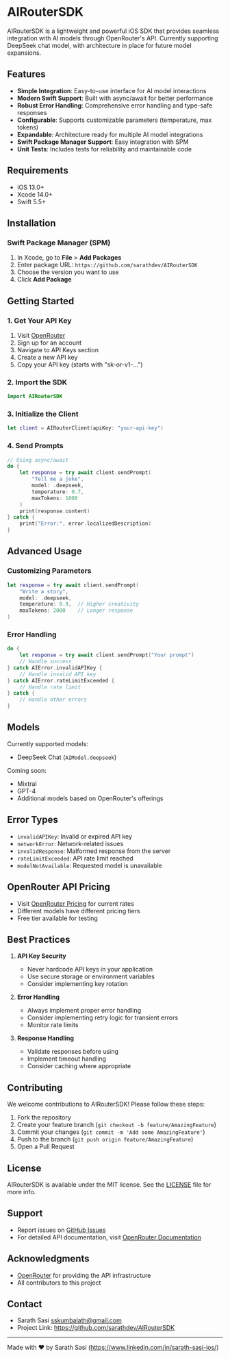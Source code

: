 # AIRouterSDK

AIRouterSDK is a lightweight and powerful iOS SDK that provides seamless integration with AI models through OpenRouter's API. Currently supporting DeepSeek chat model, with architecture in place for future model expansions.

## Features
- **Simple Integration**: Easy-to-use interface for AI model interactions
- **Modern Swift Support**: Built with async/await for better performance
- **Robust Error Handling**: Comprehensive error handling and type-safe responses
- **Configurable**: Supports customizable parameters (temperature, max tokens)
- **Expandable**: Architecture ready for multiple AI model integrations
- **Swift Package Manager Support**: Easy integration with SPM
- **Unit Tests**: Includes tests for reliability and maintainable code

## Requirements
- iOS 13.0+
- Xcode 14.0+
- Swift 5.5+

## Installation

### Swift Package Manager (SPM)
1. In Xcode, go to **File** > **Add Packages**
2. Enter package URL: `https://github.com/sarathdev/AIRouterSDK`
3. Choose the version you want to use
4. Click **Add Package**

## Getting Started

### 1. Get Your API Key
1. Visit [OpenRouter](https://openrouter.ai/)
2. Sign up for an account
3. Navigate to API Keys section
4. Create a new API key
5. Copy your API key (starts with "sk-or-v1-...")

### 2. Import the SDK
```swift
import AIRouterSDK
```

### 3. Initialize the Client
```swift
let client = AIRouterClient(apiKey: "your-api-key")
```

### 4. Send Prompts
```swift
// Using async/await
do {
    let response = try await client.sendPrompt(
        "Tell me a joke",
        model: .deepseek,
        temperature: 0.7,
        maxTokens: 1000
    )
    print(response.content)
} catch {
    print("Error:", error.localizedDescription)
}
```

## Advanced Usage

### Customizing Parameters
```swift
let response = try await client.sendPrompt(
    "Write a story",
    model: .deepseek,
    temperature: 0.9,  // Higher creativity
    maxTokens: 2000    // Longer response
)
```

### Error Handling
```swift
do {
    let response = try await client.sendPrompt("Your prompt")
    // Handle success
} catch AIError.invalidAPIKey {
    // Handle invalid API key
} catch AIError.rateLimitExceeded {
    // Handle rate limit
} catch {
    // Handle other errors
}
```

## Models
Currently supported models:
- DeepSeek Chat (`AIModel.deepseek`)

Coming soon:
- Mixtral
- GPT-4
- Additional models based on OpenRouter's offerings

## Error Types
- `invalidAPIKey`: Invalid or expired API key
- `networkError`: Network-related issues
- `invalidResponse`: Malformed response from the server
- `rateLimitExceeded`: API rate limit reached
- `modelNotAvailable`: Requested model is unavailable

## OpenRouter API Pricing
- Visit [OpenRouter Pricing](https://openrouter.ai/pricing) for current rates
- Different models have different pricing tiers
- Free tier available for testing

## Best Practices
1. **API Key Security**
   - Never hardcode API keys in your application
   - Use secure storage or environment variables
   - Consider implementing key rotation

2. **Error Handling**
   - Always implement proper error handling
   - Consider implementing retry logic for transient errors
   - Monitor rate limits

3. **Response Handling**
   - Validate responses before using
   - Implement timeout handling
   - Consider caching where appropriate

## Contributing
We welcome contributions to AIRouterSDK! Please follow these steps:

1. Fork the repository
2. Create your feature branch (`git checkout -b feature/AmazingFeature`)
3. Commit your changes (`git commit -m 'Add some AmazingFeature'`)
4. Push to the branch (`git push origin feature/AmazingFeature`)
5. Open a Pull Request

## License
AIRouterSDK is available under the MIT license. See the [LICENSE](LICENSE) file for more info.

## Support
- Report issues on [GitHub Issues](https://github.com/yourusername/AIRouterSDK/issues)
- For detailed API documentation, visit [OpenRouter Documentation](https://openrouter.ai/docs)

## Acknowledgments
- [OpenRouter](https://openrouter.ai/) for providing the API infrastructure
- All contributors to this project

## Contact
- Sarath Sasi sskumbalath@gmail.com
- Project Link: https://github.com/sarathdev/AIRouterSDK

---

Made with ❤️ by Sarath Sasi (https://www.linkedin.com/in/sarath-sasi-ios/)

